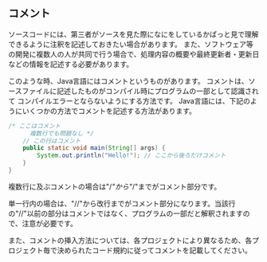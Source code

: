## コメント
ソースコードには、第三者がソースを見た際になにをしているかぱっと見で理解できるように注釈を記述しておきたい場合があります。
また、ソフトウェア等の開発に複数人の人が共同で行う場合で、処理内容の概要や最終更新者・更新日などの情報を記述する必要があります。

このような時、Java言語にはコメントというものがあります。
コメントは、ソースファイルに記述したものがコンパイル時にプログラムの一部として認識されて
コンパイルエラーとならないようにする方法です。
Java言語には、下記のようにいくつかの方法でコメントを記述する方法があります。

```java
/* ここはコメント
      複数行でも問題なし */
	// この行はコメント
	public static void main(String[] args) {
		System.out.println("Hello!"); // ここから後ろだけコメント
	}
}
```

複数行に及ぶコメントの場合は"/*"から"*/"までがコメント部分です。

単一行内の場合は、"//"から改行までがコメント部分になります。当該行の"//"以前の部分はコメントではなく、プログラムの一部だと解釈されますので、注意が必要です。

また、コメントの挿入方法については、各プロジェクトにより異なるため、各プロジェクト毎で決められたコード規約に従ってコメントを記載してください。
